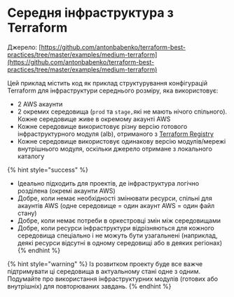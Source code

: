 # Середня інфраструктура з Terraform

Джерело: [https://github.com/antonbabenko/terraform-best-practices/tree/master/examples/medium-terraform](https://github.com/antonbabenko/terraform-best-practices/tree/master/examples/medium-terraform)

Цей приклад містить код як приклад структурування конфігурацій Terraform для інфраструктури середнього розміру, яка використовує:

* 2 AWS акаунти
* 2 окремих середовища (`prod` та `stage,`які не мають нічого спільного). Кожне середовище живе в окремому акаунті AWS
* Кожне середовище використовує різну версію готового інфраструктурного модуля (alb), отриманого з [Terraform Registry](https://registry.terraform.io)
* Кожне середовище використовує одинакову версію модулів/мережі внутрішнього модуля, оскільки джерело отримане з локального каталогу

{% hint style="success" %}
* Ідеально підходить для проектів, де інфраструктура логічно розділена (окремі акаунти AWS)
* Добре, коли немає необхідності змінювати ресурси, спільні для акаунтів AWS (одне середовище = один акаунт AWS = один файл стану)
* Добре, коли немає потреби в оркестровці змін між середовищами
* Добре, коли ресурси інфраструктури відрізняються для кожного середовища спеціально і не можуть бути узагальнені (наприклад, деякі ресурси відсутні в одному середовищі або в деяких регіонах)
{% endhint %}

{% hint style="warning" %}
Із розвитком проекту буде все важче підтримувати ці середовища в актуальному стані одне з одним. Подумайте про використання інфраструктурних модулів (готових або внутрішніх) для повторюваних завдань.
{% endhint %}

##
